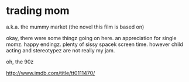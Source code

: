 # trading mom

a.k.a. the mummy market (the novel this film is based on)

okay, there were some thingz going on here. an appreciation for single momz. happy endingz. plenty of sissy spacek screen time. however child acting and stereotypez are not really my jam.

oh, the 90z

<http://www.imdb.com/title/tt0111470/>
